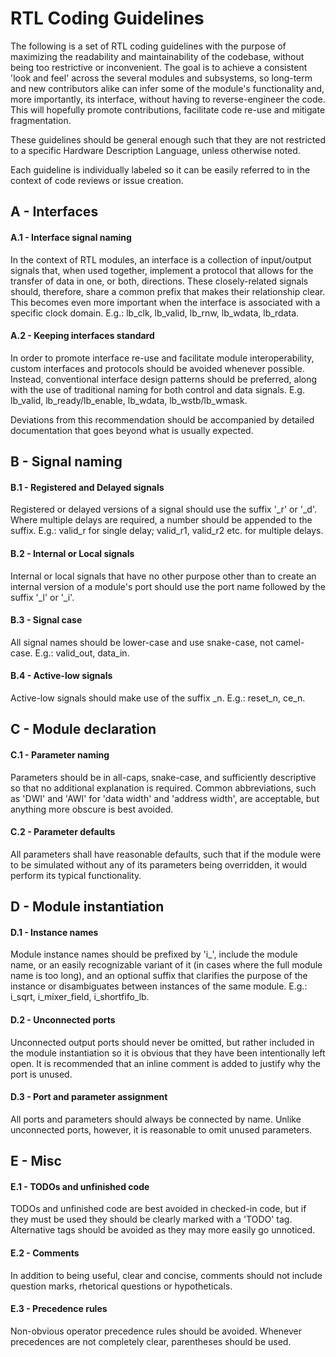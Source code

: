 RTL Coding Guidelines
=====================

The following is a set of RTL coding guidelines with the purpose of maximizing the readability and maintainability
of the codebase, without being too restrictive or inconvenient. The goal is to achieve a consistent 'look and feel'
across the several modules and subsystems, so long-term and new contributors alike can infer some of the
module's functionality and, more importantly, its interface, without having to reverse-engineer the code. This will
hopefully promote contributions, facilitate code re-use and mitigate fragmentation.

These guidelines should be general enough such that they are not restricted to a specific Hardware Description Language, unless otherwise noted.

Each guideline is individually labeled so it can be easily referred to in the context of code reviews or issue creation.

A - Interfaces
--

#### A.1 - Interface signal naming
In the context of RTL modules, an interface is a collection of input/output signals that, when used together, implement
a protocol that allows for the transfer of data in one, or both, directions. These closely-related signals should, therefore,
share a common prefix that makes their relationship clear. This becomes even more important when the interface is associated
with a specific clock domain. E.g.: lb_clk, lb_valid, lb_rnw, lb_wdata, lb_rdata.


#### A.2 - Keeping interfaces standard
In order to promote interface re-use and facilitate module interoperability, custom interfaces and protocols should be avoided
whenever possible. Instead, conventional interface design patterns should be preferred, along with the use of traditional naming
for both control and data signals. E.g. lb_valid, lb_ready/lb_enable, lb_wdata, lb_wstb/lb_wmask.

Deviations from this recommendation should be accompanied by detailed documentation that goes beyond what is usually expected.

B - Signal naming
--

#### B.1 - Registered and Delayed signals
Registered or delayed versions of a signal should use the suffix '_r' or '_d'. Where multiple delays are required,
a number should be appended to the suffix. E.g.: valid_r for single delay; valid_r1, valid_r2 etc. for multiple delays.

#### B.2 - Internal or Local signals
Internal or local signals that have no other purpose other than to create an internal version of a module's port should
use the port name followed by the suffix '_l' or '_i'.

#### B.3 - Signal case
All signal names should be lower-case and use snake-case, not camel-case. E.g.: valid_out, data_in.

#### B.4 - Active-low signals
Active-low signals should make use of the suffix _n. E.g.: reset_n, ce_n.

C - Module declaration
--

#### C.1 - Parameter naming
Parameters should be in all-caps, snake-case, and sufficiently descriptive so that no additional explanation is required.
Common abbreviations, such as 'DWI' and 'AWI' for 'data width' and 'address width', are acceptable, but anything
more obscure is best avoided.

#### C.2 - Parameter defaults
All parameters shall have reasonable defaults, such that if the module were to be simulated without any of its parameters
being overridden, it would perform its typical functionality.

D - Module instantiation
--

#### D.1 - Instance names
Module instance names should be prefixed by 'i_', include the module name, or an easily recognizable variant of it (in cases where the
full module name is too long), and an optional suffix that clarifies the purpose of the instance or disambiguates between
instances of the same module. E.g.: i_sqrt, i_mixer_field, i_shortfifo_lb.

#### D.2 - Unconnected ports
Unconnected output ports should never be omitted, but rather included in the module instantiation so it is obvious that they
have been intentionally left open. It is recommended that an inline comment is added to justify why the port is unused.

#### D.3 - Port and parameter assignment
All ports and parameters should always be connected by name. Unlike unconnected ports, however, it is reasonable to omit unused parameters.

E - Misc
--

#### E.1 - TODOs and unfinished code
TODOs and unfinished code are best avoided in checked-in code, but if they must be used they should be clearly marked with a 'TODO' tag. Alternative
tags should be avoided as they may more easily go unnoticed.

#### E.2 - Comments
In addition to being useful, clear and concise, comments should not include question marks, rhetorical questions or hypotheticals.

#### E.3 - Precedence rules
Non-obvious operator precedence rules should be avoided. Whenever precedences are not completely clear, parentheses should be used.

